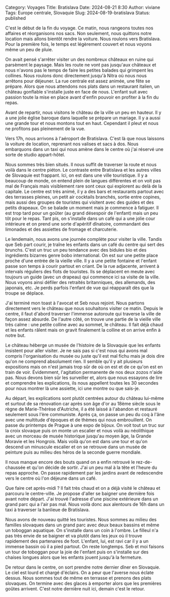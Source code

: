 Category: Voyages
Title: Bratislava
Date: 2024-08-21 8:30
Author: viviane
Tags: Europe centrale, Slovaquie
Slug: 2024-08-19-bratislava
Status: published

C'est le début de la fin du voyage. Ce matin, nous rangeons toutes nos affaires et réorganisons nos sacs. Non seulement, nous quittons notre location mais allons bientôt rendre la voiture. Nous roulons vers Bratislava. Pour la première fois, le temps est légèrement couvert et nous voyons même un peu de pluie.

On avait pensé s'arrêter visiter un des nombreux châteaux en ruine qui parsèment le paysage. Mais les route ne vont pas jusqu'aux châteaux et nous n'avons pas le temps de faire les petites balades qui grimpent les collines. Nous roulons donc directement jusqu'à Nitra où nous nous arrêtons pour déjeuner. La rue centrale est assez animée, une fête se prépare. Alors que nous attendons nos plats dans un restaurant italien, un château gonflable s'installe juste en face de nous. L'enfant suit avec passion toute la mise en place avant d'enfin pouvoir en profiter à la fin du repas.

Avant de repartir, nous visitons le château de la ville un peu en hauteur. Il y a une jolie église baroque dans laquelle se prépare un mariage. Il y a aussi une grande tour et nous montons tout en haut. Cependant il pleut et nous ne profitons pas pleinement de la vue.

Vers 17h, nous arrivons à l'aéroport de Bratislava. C'est là que nous laissons la voiture de location, reprenant nos valises et sacs à dos. Nous embarquons dans un taxi qui nous amène dans le centre où j'ai réservé une sorte de studio appart-hôtel.

Nous sommes très bien situés. Il nous suffit de traverser la route et nous voilà dans le centre piéton. Le contraste entre Bratislava et les autres villes de Slovaquie est frappant. Ici, on est dans une ville touristique. Il y a beaucoup de monde, on entend plein de langues différentes et on voit pas mal de Français mais visiblement rare sont ceux qui explorent au delà de la capitale. Le centre est très animé, il y a des bars et restaurants partout avec des terrasses pleines, un petit air cocktails branchés, sortie entre copines, mais aussi des groupes de touristes qui visitent avec des guides et des petits drapeaux. On se balade un moment mais je commence à fatiguer. Il est trop tard pour un goûter (au grand désespoir de l'enfant) mais un peu tôt pour le repas. Tant pis, on s'installe dans un café qui a une jolie cour intérieure et on prend une sorte d'apéritif dînatoire, commandant des limonades et des assiettes de fromage et charcuterie.

Le lendemain, nous avons une journée complète pour visiter la ville. Tandis que Seb part courir, je traîne les enfants dans un café du centre qui sert des brunchs. C'est un truc un peu tendance avec des bidules bio et des ingrédients bizarres genre bobo international. On est sur une petite place proche d'une entrée de la vieille ville. Il y a une petite fontaine et l'enfant passe son temps à courir partout en criant. De la rue adjacente, arrivent à intervals réguliers des flots de touristes. Ils se déplacent en meute avec toujours un guide (avec un drapeau) qui commence ici sa visite de la ville. Nous voyons ainsi défiler des retraités britanniques, des allemands, des japonais, etc. Je perds parfois l'enfant de vue qui réapparaît dès que la troupe se déplace.

J'ai terminé mon toast à l'avocat et Seb nous rejoint. Nous partons directement vers le château que nous souhaitons visiter ce matin. Depuis le centre, il faut d'abord traverser l'immense autoroute qui traverse la ville de façon assez absurde. De l'autre côté, on trouve une partie de la vieille ville très calme : une petite colline avec au sommet, le château. Il fait déjà chaud et les enfants râlent mais on gravit finalement la colline et on arrive enfin à notre but.

Le château héberge un musée de l'histoire de la Slovaquie que les enfants insistent pour aller visiter. Je ne sais pas si c'est nous qui avons mal compris l'organisation du musée ou juste qu'il est mal fichu mais je dois dire qu'on ne comprend absolument rien. Il semble qu'il y ait plusieurs expositions mais on n'est jamais trop sûr de où on est et de ce qu'on est en train de voir. Évidemment, l'agitation permanente de nos deux zozos n'aide pas. Nous devons bien sûr les surveiller et, alors que nous essayons de lire et comprendre les explications, ils nous appellent toutes les 30 secondes pour nous montrer là une assiette, ici une montre ou que sais-je.

Au départ, les explications sont plutôt centrées autour du château lui-même et surtout de sa rénovation car après son âge d'or au 18ème siècle sous le règne de Marie-Thérèse d'Autriche, il a été laissé à l'abandon et restauré seulement sous l'ère communiste. Après ça, on passe un peu du coq à l'âne avec une multitude d'époques et de thèmes qui nous embrouillent. On passe du printemps de Prague à une expo de bijoux. On voit tout un truc sur la croix slovaque puis on monte un escalier et nous voilà au néolithique avec un morceau de musée historique jusqu'au moyen âge, la Grande Moravie et les Hongrois. Mais voilà qu'on est dans une tour et qu'on descend un minuscule escalier et on se retrouve dans un musée de peinture puis au milieu des héros de la seconde guerre mondiale.

Il nous manque encore des bouts quand on a enfin retrouvé le rez-de-chaussée et qu'on décide de sortir. J'ai un peu mal à la tête et l'heure du repas approche. On passe rapidement par les jardins avant de redescendre vers le centre où l'on déjeune dans un café.

Que faire cet après-midi ? Il fait très chaud et on a déjà visité le château et parcouru le centre-ville. Je propose d'aller se baigner une dernière fois avant notre départ. J'ai trouvé l'adresse d'une piscine extérieure dans un grand parc qui a l'air pas mal. Nous voilà donc aux alentours de 16h dans un taxi à traverser la banlieue de Bratislava.

Nous avons de nouveau quitté les touristes. Nous sommes au milieu des familles slovaques dans un grand parc avec deux beaux bassins et même un toboggan aquatique. On s'installe dans un coin à l'ombre. Le filleul n'a pas très envie de se baigner et va plutôt dans les jeux où il trouve rapidement des partenaires de foot. L'enfant, lui, est ravi car il y a un immense bassin où il a pied partout. On reste longtemps. Seb et moi faisons un tour de toboggan pour la joie de l'enfant puis on s'installe sur des chaises longues alors que les enfants jouent jusqu'à la fermeture.

De retour dans le centre, on sort prendre notre dernier dîner en Slovaquie. Le ciel est lourd et chargé d'éclairs. On a peur que l'averse nous éclate dessus. Nous sommes tout de même en terrasse et prenons des plats slovaques. On termine avec des glaces à emporter alors que les premières goûtes arrivent. C'est notre dernière nuit ici, demain c'est le retour.
